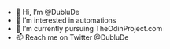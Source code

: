 - 👋 Hi, I’m @DubluDe
- 👀 I’m interested in automations
- 🌱 I’m currently pursuing TheOdinProject.com
- 📫 Reach me on Twitter @DubluDe

<!---
DubluD3/DubluD3 is a ✨ special ✨ repository because its `README.md` (this file) appears on your GitHub profile.
You can click the Preview link to take a look at your changes.
--->
